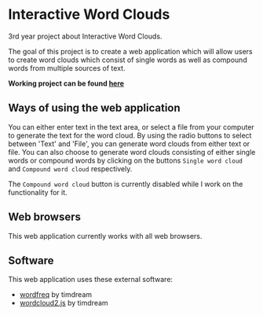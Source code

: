 # Interactive Word Clouds

3rd year project about Interactive Word Clouds. 

The goal of this project is to create a web application which will allow users to create word clouds which consist of single words as well as compound words from multiple sources of text.

**Working project can be found [here](http://audreyleowhl.github.io)**

## Ways of using the web application
You can either enter text in the text area, or select a file from your computer to generate the text for the word cloud. By using the radio buttons to select between 'Text' and 'File', you can generate word clouds from either text or file. You can also choose to generate word clouds consisting of either single words or compound words by clicking on the buttons `Single word cloud` and `Compound word cloud` respectively. 

The `Compound word cloud` button is currently disabled while I work on the functionality for it.

## Web browsers
This web application currently works with all web browsers.

## Software
This web application uses these external software:
- [wordfreq](https://github.com/timdream/wordfreq) by timdream
- [wordcloud2.js](https://github.com/timdream/wordcloud2.js) by timdream
